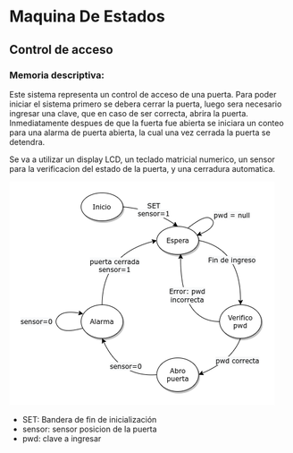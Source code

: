 # Maquina De Estados
## Control de acceso
### Memoria descriptiva:

Este sistema representa un control de acceso de una puerta. Para poder iniciar el sistema primero se debera cerrar la puerta, luego sera necesario ingresar una clave, que en caso de ser correcta, abrira la puerta. Inmediatamente despues de que la fuerta fue abierta se iniciara un conteo para una alarma de puerta abierta, la cual una vez cerrada la puerta se detendra.

Se va a utilizar un display LCD, un teclado matricial numerico, un sensor para la verificacion del estado de la puerta, y una cerradura automatica.

![alt text](https://github.com/nahu846/MaquinaDeEstadosInfo2/blob/master/files/DiagramaDeEstados.png)

* SET: Bandera de fin de inicialización
* sensor: sensor posicion de la puerta
* pwd: clave a ingresar
